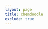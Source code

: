 ```yaml
---
layout: page
title: chemdoodle
exclude: true
---
```


<script>
    ChemDoodle.DEFAULT_STYLES.bondLength_2D = 16;
    ChemDoodle.DEFAULT_STYLES.bonds_width_2D = .6;
    ChemDoodle.DEFAULT_STYLES.bonds_saturationWidthAbs_2D = 2.6;
    ChemDoodle.DEFAULT_STYLES.bonds_hashSpacing_2D = 2.5;
    ChemDoodle.DEFAULT_STYLES.atoms_font_size_2D = 10;
    ChemDoodle.DEFAULT_STYLES.atoms_font_families_2D = ['Helvetica', 'Arial', 'sans-serif'];
    ChemDoodle.DEFAULT_STYLES.atoms_displayTerminalCarbonLabels_2D = true;
    ChemDoodle.DEFAULT_STYLES.atoms_useJMOLColors = true;
</script>
	
	
	
<script>
    let Canvas = new ChemDoodle.ViewerCanvas('Canvas', 150, 150);
    Canvas.emptyMessage = 'No Data Loaded!';
		let reactionRXN = '<<<<<<< Local Changes\n$RXN\nReaction Name\n      ChemDoodl051620231113      0\n[Insert Comment Here]\n  4  0\n$MOL\nMolecule Name\n  ChemDodl05162311132D 0   0.00000     0.00000     0\n[Insert Comment Here]\n 11 12  0  0  0  0  0  0  0  0  1 V2000\n    0.0565   -0.2516    0.6326 N   0  0  0  0  0  0  0  0  0  0  0  0\n    0.8919    0.0294   -0.0172 C   0  0  0  0  0  0  0  0  0  0  0  0\n    0.0288   -1.3376    0.5478 C   0  0  0  0  0  0  0  0  0  0  0  0\n   -0.7636    0.0935   -0.0490 C   0  0  0  0  0  0  0  0  0  0  0  0\\ No newline at end of file\n=======\n$RXN\nReaction Name\n      ChemDoodl051620231348      0\n[Insert Comment Here]\n  2  0\n$MOL\nMolecule Name\n  ChemDodl05162313482D 0   0.00000     0.00000     0\n[Insert Comment Here]\n  5  5  0  0  0  0  0  0  0  0  1 V2000\n    0.0000    0.7694    0.0000 C   0  0  0  0  0  0  0  0  0  0  0  0\n   -0.8090    0.1816    0.0000 C   0  0  0  0  0  0  0  0  0  0  0  0\n   -0.5000   -0.7694    0.0000 C   0  0  0  0  0  0  0  0  0  0  0  0\n    0.5000   -0.7694    0.0000 C   0  0  0  0  0  0  0  0  0  0  0  0\n    0.8090    0.1816    0.0000 C   0  0  0  0  0  0  0  0  0  0  0  0\n  1  2  1  0  0  0  0\n  2  3  1  0  0  0  0\n  3  4  1  0  0  0  0\n  4  5  1  0  0  0  0\n  5  1  2  0  0  0  0\nM  END\n$MOL\nMolecule Name\n  ChemDodl05162313482D 0   0.00000     0.00000     0\n[Insert Comment Here]\n  5  5  0  0  0  0  0  0  0  0  1 V2000\n    0.0000    0.7694    0.0000 C   0  0  0  0  0  0  0  0  0  0  0  0\n   -0.8090    0.1816    0.0000 C   0  0  0  0  0  0  0  0  0  0  0  0\n   -0.5000   -0.7694    0.0000 C   0  0  0  0  0  0  0  0  0  0  0  0\n    0.5000   -0.7694    0.0000 C   0  0  0  0  0  0  0  0  0  0  0  0\n    0.8090    0.1816    0.0000 C   0  0  0  0  0  0  0  0  0  0  0  0\n  1  2  1  0  0  0  0\n  2  3  1  0  0  0  0\n  3  4  1  0  0  0  0\n  4  5  1  0  0  0  0\n  5  1  1  0  0  0  0\nM  END\n>>>>>>> External Changes\n'
	let reaction = ChemDoodle.readRXN(reactionRXN);
    Canvas.loadContent(reaction);
	</script>	


